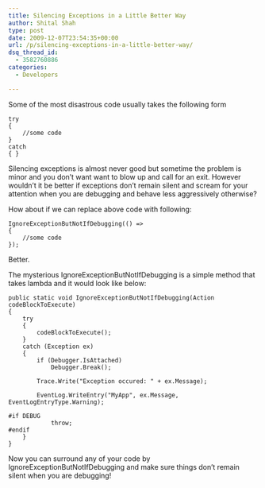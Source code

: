 ```yaml
---
title: Silencing Exceptions in a Little Better Way
author: Shital Shah
type: post
date: 2009-12-07T23:54:35+00:00
url: /p/silencing-exceptions-in-a-little-better-way/
dsq_thread_id:
  - 3582760886
categories:
  - Developers

---
```

Some of the most disastrous code usually takes the following form

<pre class="code-block"><code>try
{
    //some code
}
catch
{ }
</code></pre>

Silencing exceptions is almost never good but sometime the problem is minor and you don’t want want to blow up and call for an exit. However wouldn’t it be better if exceptions don’t remain silent and scream for your attention when you are debugging and behave less aggressively otherwise? 

How about if we can replace above code with following:

<pre class="code-block"><code class="language-cs">IgnoreExceptionButNotIfDebugging(() =&gt;
{
    //some code
});
</code></pre>

Better.

The mysterious IgnoreExceptionButNotIfDebugging is a simple method that takes lambda and it would look like below:

<pre class="code-block"><code>public static void IgnoreExceptionButNotIfDebugging(Action codeBlockToExecute)
{
    try
    {
        codeBlockToExecute();
    }
    catch (Exception ex)
    {
        if (Debugger.IsAttached)
            Debugger.Break();

        Trace.Write("Exception occured: " + ex.Message);

        EventLog.WriteEntry("MyApp", ex.Message, EventLogEntryType.Warning);

#if DEBUG
            throw;
#endif
    }
}
</code></pre>

Now you can surround any of your code by IgnoreExceptionButNotIfDebugging and make sure things don’t remain silent when you are debugging!